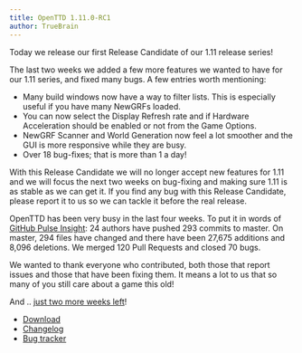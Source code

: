 ```yaml
---
title: OpenTTD 1.11.0-RC1
author: TrueBrain
---
```


Today we release our first Release Candidate of our 1.11 release series!

The last two weeks we added a few more features we wanted to have for our 1.11 series, and fixed many bugs.
A few entries worth mentioning:
- Many build windows now have a way to filter lists. This is especially useful if you have many NewGRFs loaded.
- You can now select the Display Refresh rate and if Hardware Acceleration should be enabled or not from the Game Options.
- NewGRF Scanner and World Generation now feel a lot smoother and the GUI is more responsive while they are busy.
- Over 18 bug-fixes; that is more than 1 a day!

With this Release Candidate we will no longer accept new features for 1.11 and we will focus the next two weeks on bug-fixing and making sure 1.11 is as stable as we can get it.
If you find any bug with this Release Candidate, please report it to us so we can tackle it before the real release.

OpenTTD has been very busy in the last four weeks.
To put it in words of [GitHub Pulse Insight](https://github.com/OpenTTD/OpenTTD/pulse/monthly):
24 authors have pushed 293 commits to master. On master, 294 files have changed and there have been 27,675 additions and 8,096 deletions.
We merged 120 Pull Requests and closed 70 bugs.

We wanted to thank everyone who contributed, both those that report issues and those that have been fixing them.
It means a lot to us that so many of you still care about a game this old!

And .. [just two more weeks left](https://store.steampowered.com/app/1536610/OpenTTD/)!

* [Download](https://www.openttd.org/downloads/openttd-releases/testing.html)
* [Changelog](https://cdn.openttd.org/openttd-releases/1.11.0-RC1/changelog.txt)
* [Bug tracker](https://github.com/OpenTTD/OpenTTD/issues)
